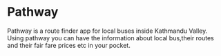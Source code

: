 # Pathway
Pathway is a route finder app for local buses inside Kathmandu Valley. Using pathway you can have the information about local bus,their routes and their fair fare prices etc in your pocket. 
